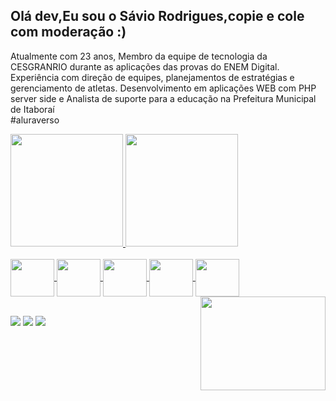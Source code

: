 ## Olá dev,Eu sou o Sávio Rodrigues,copie e cole com moderação :)
<h7> Atualmente com 23 anos, Membro da equipe de tecnologia da CESGRANRIO durante as aplicações das provas do ENEM Digital.
Experiência com direção de equipes, planejamentos de estratégias e gerenciamento de atletas.
Desenvolvimento em aplicações WEB com PHP server side e Analista de suporte para a educação na Prefeitura Municipal de Itaboraí 
<br> #aluraverso </h7>

<div>
  <a href="https://github.com/savioguratsu">
  <img height="180em" src="https://github-readme-stats.vercel.app/api?username=savioguratsu&show_icons=true&theme=dark&include_all_commits=true&count_private=true"/>
  <img height="180em" src="https://github-readme-stats.vercel.app/api/top-langs/?username=savioguratsu&layout=compact&langs_count=7&theme=dark"/>
    

<div style="display: inline_block"> <br>
  <img align="center"   height="60" width="70" src="https://github.com/SavioGuratsu/devicon/blob/master/icons/php/php-original.svg">
  <img align="center"   height="60" width="70" src="https://github.com/SavioGuratsu/devicon/blob/master/icons/wordpress/wordpress-plain.svg">
  <img align="center"   height="60" width="70" src="https://github.com/SavioGuratsu/devicon/blob/master/icons/postgresql/postgresql-original-wordmark.svg">
  <img align="center"   height="60" width="70" src="https://github.com/SavioGuratsu/devicon/blob/master/icons/laravel/laravel-plain-wordmark.svg">
  <img align="center"   height="60" width="70" src="https://github.com/SavioGuratsu/devicon/blob/master/icons/javascript/javascript-original.svg">
  <img align="right"   height="150" width="200" src="https://media.tenor.com/images/505ddb5e0b0e8c3e96b66e1469ef47c1/tenor.gif">
</div>
  <br>
  <div> 
  
  <a href="https://www.instagram.com/saviordgs" target="_blank"><img src="https://img.shields.io/badge/-Instagram-%23E4405F?style=for-the-badge&logo=instagram&logoColor=white" target="_blank"></a>
<a href = "mailto:savioguratsu@gmail.com"><img src="https://img.shields.io/badge/-Gmail-%23333?style=for-the-badge&logo=gmail&logoColor=white" target="_blank"></a>
  <a href="https://www.linkedin.com/in/savio-rodrigues-php/" target="_blank"><img src="https://img.shields.io/badge/-LinkedIn-%230077B5?style=for-the-badge&logo=linkedin&logoColor=white" target="_blank"></a> 
 
